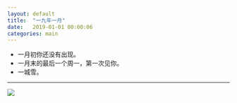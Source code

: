 ```yaml
---
layout: default
title:  "一九年一月"
date:   2019-01-01 00:00:06
categories: main
---
```


- 一月初你还没有出现。
- 一月末的最后一个周一，第一次见你。
- 一城雪。

---

<section style="max-width: 100%;vertical-align: middle;display: inline-block;box-sizing: border-box;">
    <img src="https://upload.cc/i1/2019/07/20/afA1cE.jpg
" style="vertical-align: middle;box-sizing: border-box;"/>
</section>
